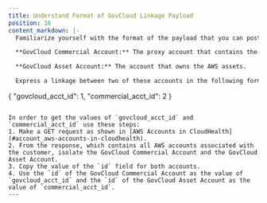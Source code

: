```yaml
---
title: Understand Format of GovCloud Linkage Payload
position: 16
content_markdown: |-
  Familiarize yourself with the format of the payload that you can post to define the linkage between a GovCloud Commercial Account and a GovCloud Asset Account.

  **GovCloud Commercial Account:** The proxy account that contains the costs for the account in the Detailed Billing Record.

  **GovCloud Asset Account:** The account that owns the AWS assets.

  Express a linkage between two of these accounts in the following format:

  ```
  {
    "govcloud_acct_id": 1,
    "commercial_acct_id": 2
  }
  ```

  In order to get the values of `govcloud_acct_id` and `commercial_acct_id` use these steps:
  1. Make a GET request as shown in [AWS Accounts in CloudHealth](#account_aws-accounts-in-cloudhealth).
  2. From the response, which contains all AWS accounts associated with the customer, isolate the GovCloud Commercial Account and the GovCloud Asset Account.
  3. Copy the value of the `id` field for both accounts.
  4. Use the `id` of the GovCloud Commercial Account as the value of `govcloud_acct_id` and the `id` of the GovCloud Asset Account as the value of `commercial_acct_id`.
---
```

